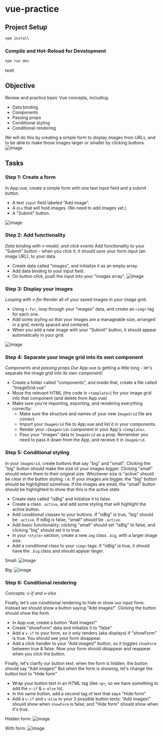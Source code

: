 # vue-practice


## Project Setup

```sh
npm install
```

### Compile and Hot-Reload for Development

```sh
npm run dev
```
testt

## Objective
Review and practice basic Vue concepts, including:
- Data binding
- Components
- Passing props
- Conditional styling
- Conditional rendering

We will do this by creating a simple form to display images from URLs, and to be able to make those images larger or smaller by clicking buttons.
![image](demo_screenshots/step-6b.png)

## Tasks

### Step 1: Create a form
In App.vue, create a simple form with one text input field and a submit button.

- A text ```input``` field labeled "Add image".
- A ```div``` that will hold images. (No need to add images yet.)
- A "Submit" button.

![image](demo_screenshots/step-1.png)

### Step 2: Add functionality
_Data binding with v-model, and click events_
Add functionality to your "Submit" button - when you click it, it should save your form input (an image URL), to your data.

- Create data called "images", and initialize it as an empty array.
- Add data binding to your input field.
- On button click, push the input into your "images array".
![image](demo_screenshots/step-2.png)

### Step 3: Display your images
_Looping with v-for_
Render all of your saved images in your image grid.

- Using ```v-for```, loop through your "images" data, and create an ```<img>``` tag for each one.
- Add some styling so that your images are a manageable size, arranged in a grid, evenly spaced and centered.
- When you add a new image with your "Submit" button, it should appear automatically in your grid.

![image](demo_screenshots/step-3.png)

### Step 4: Separate your image grid into its own component
_Components and passing props_
Our App.vue is getting a little long -  let's separate the image grid into its own component!

- Create a folder called "components", and inside that, create a file called "ImageGrid.vue"
- Move the relevant HTML (the code in `<template>`) for your image grid into that component (and delete from App.vue)
- Make sure you're importing, exporting, and rendering everything correctly:
  - Make sure the structure and names of your new `ImageGrid` file are correct.
  - Import your `ImageGrid` file to App.vue and list it in your components.
  - Render your `<ImageGrid>` component in your App's `<template>`.
  - Pass your "images" data to `ImageGrid` as a prop. Remember you need to pass it down from the App, and receive it in `ImageGrid`.


### Step 5: Conditional styling
In your ```ImageGrid```, create buttons that say "big" and "small".
Clicking the "big" button should make the size of your images bigger. Clicking "small" should return them to their original size.
Whichever size is "active" should be clear in the button styling. i.e. If your images are bigger, the "big" button should be highlighted somehow. If the images are small, the "small" button should be highlighted to show that this is the active state.

- Create data called "isBig" and initialize it to false.
- Create a class ```.active```, and add some styling that will highlight the active button.
- Add conditional classes to your buttons. If "isBig" is true, "big" should be ```.active```. If isBig is false, "small" should be ```.active```.
- Add basic functionality: clicking "small" should set "isBig" to false, and clicking "big" should set it to true.
- In your ```<style>``` section, create a new ```img``` class ```.big```, with a larger image size.
- Add a conditional class to your ```<img>``` tags: if "isBig" is true, it should have the ```.big``` class and should appear larger.

Small:
![image](demo_screenshots/step-5a.png) 

Big:
![image](demo_screenshots/step-5b.png)

### Step 6: Conditional rendering
_Concepts: v-if and v-else_

Finally, let's use conditional rendering to hide or show our input form. Instead we should show a button saying "Add images!". Clicking the button should show the form.

- In App.vue, create a button "Add images!"
- Create "showForm" data and initialize it to "false"
- Add a `v-if` to your form, so it only renders (aka displays) if "showForm" is true. You should see your form disappear.
- Add a click handler to your "Add images!" button, so it toggles `showForm` between true & false. Now your form should disappear and reappear when you click the button.

Finally, let's clarify our button text: when the form is hidden, the button should say "Add images!" But when the form is showing, let's change the button text to "Hide form"
- Wrap your button text in an HTML tag (like `<p>`, so we have something to add the `v-if` & `v-else` to).
- In the same button, add a second tag of text that says "Hide form"
- Add a `v-if` and `v-else` to your 2 possible button texts: "Add images!" should show when `showForm` is false, and "Hide form" should show when it's true.

Hidden form:
![image](demo_screenshots/step-6a.png)

With form:
![image](demo_screenshots/step-6b.png)